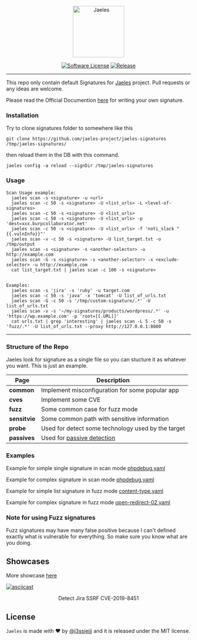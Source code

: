 
<p align="center">
  <img alt="Jaeles" src="https://image.flaticon.com/icons/svg/1432/1432425.svg" height="140" />
  <p align="center">
    <a href=""><img alt="Software License" src="https://img.shields.io/badge/license-MIT-brightgreen.svg?style=flat-square"></a>
    <a href="http://github.com/jaeles-project/jaeles"><img alt="Release" src="https://img.shields.io/badge/version-beta%20v0.8-red.svg"></a>
  </p>
</p>

***

This repo only contain default Signatures for [Jaeles](http://github.com/jaeles-project/jaeles) project. Pull requests or any ideas are welcome.

Please read the Official Documention [here](https://jaeles-project.github.io/signatures/) for writing your own signature.

### Installation

Try to clone signatures folder to somewhere like this
```
git clone https://github.com/jaeles-project/jaeles-signatures /tmp/jaeles-signatures/
```

then reload them in the DB with this command.
```
jaeles config -a reload --signDir /tmp/jaeles-signatures
```

### Usage 

```
Scan Usage example:
  jaeles scan -s <signature> -u <url>
  jaeles scan -c 50 -s <signature> -U <list_urls> -L <level-of-signatures>
  jaeles scan -c 50 -s <signature> -U <list_urls>
  jaeles scan -c 50 -s <signature> -U <list_urls> -p 'dest=xxx.burpcollaborator.net'
  jaeles scan -c 50 -s <signature> -U <list_urls> -f 'noti_slack "{{.vulnInfo}}"'
  jaeles scan -v -c 50 -s <signature> -U list_target.txt -o /tmp/output
  jaeles scan -s <signature> -s <another-selector> -u http://example.com
  jaeles scan -G -s <signature> -s <another-selector> -x <exclude-selector> -u http://example.com
  cat list_target.txt | jaeles scan -c 100 -s <signature>


Examples:
  jaeles scan -s 'jira' -s 'ruby' -u target.com
  jaeles scan -c 50 -s 'java' -x 'tomcat' -U list_of_urls.txt
  jaeles scan -G -c 50 -s '/tmp/custom-signature/.*' -U list_of_urls.txt
  jaeles scan -v -s '~/my-signatures/products/wordpress/.*' -u 'https://wp.example.com' -p 'root=[[.URL]]'
  cat urls.txt | grep 'interesting' | jaeles scan -L 5 -c 50 -s 'fuzz/.*' -U list_of_urls.txt --proxy http://127.0.0.1:8080

```

***

### Structure of the Repo

Jaeles look for signature as a single file so you can stucture it as whatever you want. This is just an example.

| Page           | Description                        |
|----------------|------------------------------------|
| **common**     | Implement misconfiguration for some popular app  |
| **cves**       | Implement some CVE |
| **fuzz**       | Some common case for fuzz mode |
| **sensitvie**       | Some common path with sensitive information |
| **probe**      | Used for detect some technology used by the target|
| **passives**      | Used for [passive detection](https://jaeles-project.github.io/signatures/passive/)|


### Examples

Example for simple single signature in scan mode [phpdebug.yaml](https://github.com/jaeles-project/jaeles-signatures/blob/master/fuzz/phpdebug.yaml)

Example for complex signature in scan mode [phpdebug.yaml](https://github.com/jaeles-project/jaeles-signatures/blob/master/fuzz/phpdebug.yaml)

Example for simple list signature in fuzz mode [content-type.yaml](https://github.com/jaeles-project/jaeles-signatures/blob/master/fuzz/mics/content-type.yaml)

Example for complex signature in fuzz mode [open-redirect-02.yaml](https://github.com/jaeles-project/jaeles-signatures/blob/master/fuzz/open-redirect/open-redirect-param.yaml)

### Note for using Fuzz signatures
Fuzz signatures may have many false positive because I can't defined exactly what is vulnerable for everything. So make sure you know what are you doing.

## Showcases
More showcase [here](https://jaeles-project.github.io/showcases/)

[![asciicast](https://asciinema.org/a/281205.svg)](https://asciinema.org/a/281205)
<p align="center">
Detect Jira SSRF CVE-2019-8451
</p>


## License

`Jaeles` is made with ♥  by [@j3ssiejjj](https://twitter.com/j3ssiejjj) and it is released under the MIT license.